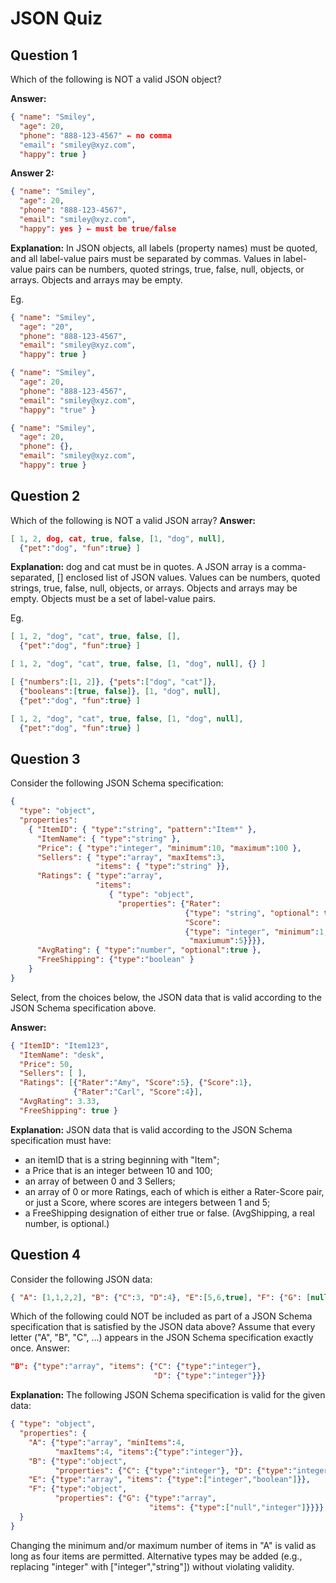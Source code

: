 JSON Quiz 
===============

Question 1
--------------------
Which of the following is NOT a valid JSON object? 

**Answer:** 
```json
{ "name": "Smiley",
  "age": 20,
  "phone": "888-123-4567" ← no comma
  "email": "smiley@xyz.com",
  "happy": true }
```
**Answer 2:**
```json
{ "name": "Smiley",
  "age": 20,
  "phone": "888-123-4567",
  "email": "smiley@xyz.com",
  "happy": yes } ← must be true/false
```

**Explanation:** 
In JSON objects, all labels (property names) must be quoted, and all label-value pairs must be separated by commas. Values in label-value pairs can be numbers, quoted strings, true, false, null, objects, or arrays. Objects and arrays may be empty.

Eg.
```json
{ "name": "Smiley",
  "age": "20",
  "phone": "888-123-4567",
  "email": "smiley@xyz.com",
  "happy": true }
```
```json
{ "name": "Smiley",
  "age": 20,
  "phone": "888-123-4567",
  "email": "smiley@xyz.com",
  "happy": "true" }
```
```json
{ "name": "Smiley",
  "age": 20,
  "phone": {},
  "email": "smiley@xyz.com",
  "happy": true }
```

Question 2
------------------------
Which of the following is NOT a valid JSON array? 
**Answer:** 
```json
[ 1, 2, dog, cat, true, false, [1, "dog", null],
  {"pet":"dog", "fun":true} ] 
```
**Explanation:** dog and cat must be in quotes. A JSON array is a comma-separated, [] enclosed list of JSON values. Values can be numbers, quoted strings, true, false, null, objects, or arrays. Objects and arrays may be empty. Objects must be a set of label-value pairs.

Eg.
```json
[ 1, 2, "dog", "cat", true, false, [],
  {"pet":"dog", "fun":true} ]
```
```json
[ 1, 2, "dog", "cat", true, false, [1, "dog", null], {} ]
```
```json
[ {"numbers":[1, 2]}, {"pets":["dog", "cat"]},
  {"booleans":[true, false]}, [1, "dog", null],
  {"pet":"dog", "fun":true} ]
```
```json
[ 1, 2, "dog", "cat", true, false, [1, "dog", null],
  {"pet":"dog", "fun":true} ]
```

Question 3
--------------------
Consider the following JSON Schema specification: 
```json
{
  "type": "object",
  "properties":
    { "ItemID": { "type":"string", "pattern":"Item*" },
      "ItemName": { "type":"string" },
      "Price": { "type":"integer", "minimum":10, "maximum":100 },
      "Sellers": { "type":"array", "maxItems":3,
                   "items": { "type":"string" }},
      "Ratings": { "type":"array",
                   "items":
                      { "type": "object",
                        "properties": {"Rater":
                                       {"type": "string", "optional": true},
                                       "Score":
                                       {"type": "integer", "minimum":1,
                                        "maxiumum":5}}}},
      "AvgRating": { "type":"number", "optional":true },
      "FreeShipping": {"type":"boolean" }
    }
}
```
Select, from the choices below, the JSON data that is valid according to the JSON Schema specification above. 

**Answer:** 
```json
{ "ItemID": "Item123",
  "ItemName": "desk",
  "Price": 50,
  "Sellers": [ ],
  "Ratings": [{"Rater":"Amy", "Score":5}, {"Score":1},
              {"Rater":"Carl", "Score":4}],
  "AvgRating": 3.33,
  "FreeShipping": true }
```
**Explanation:** 
JSON data that is valid according to the JSON Schema specification must have: 
* an itemID that is a string beginning with "Item"; 
* a Price that is an integer between 10 and 100; 
* an array of between 0 and 3 Sellers; 
* an array of 0 or more Ratings, each of which is either a Rater-Score pair, or just a Score, where scores are integers between 1 and 5; 
* a FreeShipping designation of either true or false. (AvgShipping, a real number, is optional.)

Question 4
------------------------
Consider the following JSON data: 
```json
{ "A": [1,1,2,2], "B": {"C":3, "D":4}, "E":[5,6,true], "F": {"G": [null,7]} }
```
Which of the following could NOT be included as part of a JSON Schema specification that is satisfied by the JSON data above? Assume that every letter ("A", "B", "C", ...) appears in the JSON Schema specification exactly once. 
Answer:
```json
"B": {"type":"array", "items": {"C": {"type":"integer"},
                                "D": {"type":"integer"}}}
```
**Explanation:**
The following JSON Schema specification is valid for the given data: 
```json
{ "type": "object",
  "properties": {
    "A": {"type":"array", "minItems":4,
          "maxItems":4, "items":{"type":"integer"}},
    "B": {"type":"object",
          "properties": {"C": {"type":"integer"}, "D": {"type":"integer"}}},
    "E": {"type":"array", "items": {"type":["integer","boolean"]}},
    "F": {"type":"object",
          "properties": {"G": {"type":"array",
                               "items": {"type":["null","integer"]}}}}
  }
}
```
Changing the minimum and/or maximum number of items in "A" is valid as long as four items are permitted. Alternative types may be added (e.g., replacing "integer" with ["integer","string"]) without violating validity. 
